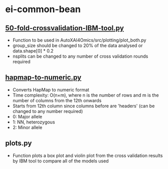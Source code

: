 # ei-common-bean

## [50-fold-crossvalidation-IBM-tool.py](50-fold-crossvalidation-IBM-tool.py)
- Function to be used in AutoXAI4Omics/src/plotting/plot_both.py
- group_size should be changed to 20% of the data analysed or data.shape[0\] * 0.2
- nsplits can be changed to any number of cross validation rounds required

## [hapmap-to-numeric.py](hapmap-to-numeric.py)
- Converts HapMap to numeric format
- Time complexity: O(n×m), where n is the number of rows and m is the number of columns from the 12th onwards
- Starts from 12th column since columns before are 'headers' (can be changed to any number required)
- 0: Major allele
- 1: NN, heterozygous
- 2: Minor allele

## plots.py
- Function plots a box plot and violin plot from the cross validation results by IBM tool to compare all of the models used
